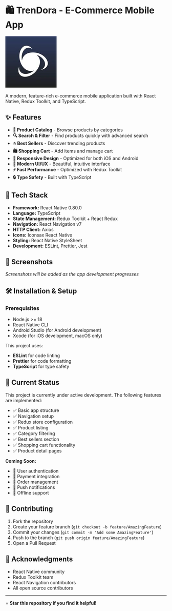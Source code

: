# 🛍️ TrenDora - E-Commerce Mobile App

![TrenDora Logo](logo.png)

A modern, feature-rich e-commerce mobile application built with React Native, Redux Toolkit, and TypeScript.

## ✨ Features

- **🛒 Product Catalog** - Browse products by categories
- **🔍 Search & Filter** - Find products quickly with advanced search
- **⭐ Best Sellers** - Discover trending products
- **🛍️ Shopping Cart** - Add items and manage cart
- **📱 Responsive Design** - Optimized for both iOS and Android
- **🎨 Modern UI/UX** - Beautiful, intuitive interface
- **⚡ Fast Performance** - Optimized with Redux Toolkit
- **🔒 Type Safety** - Built with TypeScript

## 🚀 Tech Stack

- **Framework:** React Native 0.80.0
- **Language:** TypeScript
- **State Management:** Redux Toolkit + React Redux
- **Navigation:** React Navigation v7
- **HTTP Client:** Axios
- **Icons:** Iconsax React Native
- **Styling:** React Native StyleSheet
- **Development:** ESLint, Prettier, Jest

## 📱 Screenshots

_Screenshots will be added as the app development progresses_

## 🛠️ Installation & Setup

### Prerequisites

- Node.js >= 18
- React Native CLI
- Android Studio (for Android development)
- Xcode (for iOS development, macOS only)

This project uses:

- **ESLint** for code linting
- **Prettier** for code formatting
- **TypeScript** for type safety

## 🚧 Current Status

This project is currently under active development. The following features are implemented:

- ✅ Basic app structure
- ✅ Navigation setup
- ✅ Redux store configuration
- ✅ Product listing
- ✅ Category filtering
- ✅ Best sellers section
- ✅ Shopping cart functionality
- ✅ Product detail pages

**Coming Soon:**

- 🔄 User authentication
- 🔄 Payment integration
- 🔄 Order management
- 🔄 Push notifications
- 🔄 Offline support

## 🤝 Contributing

1. Fork the repository
2. Create your feature branch (`git checkout -b feature/AmazingFeature`)
3. Commit your changes (`git commit -m 'Add some AmazingFeature'`)
4. Push to the branch (`git push origin feature/AmazingFeature`)
5. Open a Pull Request


## 🙏 Acknowledgments

- React Native community
- Redux Toolkit team
- React Navigation contributors
- All open source contributors

---

⭐ **Star this repository if you find it helpful!**
